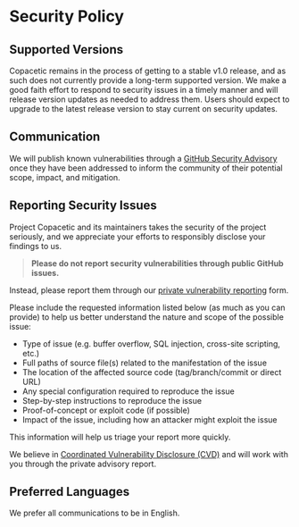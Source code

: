 # Security Policy

## Supported Versions

Copacetic remains in the process of getting to a stable v1.0 release, and as such does not currently provide a long-term supported version.
We make a good faith effort to respond to security issues in a timely manner and will release version updates as needed to address them.
Users should expect to upgrade to the latest release version to stay current on security updates.

## Communication

We will publish known vulnerabilities through a [GitHub Security Advisory](https://github.com/project-copacetic/copacetic/security/advisories) once they have been addressed to inform the community of their potential scope, impact, and mitigation.

## Reporting Security Issues

Project Copacetic and its maintainers takes the security of the project seriously, and we appreciate your efforts to responsibly disclose your findings to us.

> **Please do not report security vulnerabilities through public GitHub issues.**

Instead, please report them through our [private vulnerability reporting](https://github.com/project-copacetic/copacetic/security/advisories/new) form.

Please include the requested information listed below (as much as you can provide) to help us better understand the nature and scope of the possible issue:

* Type of issue (e.g. buffer overflow, SQL injection, cross-site scripting, etc.)
* Full paths of source file(s) related to the manifestation of the issue
* The location of the affected source code (tag/branch/commit or direct URL)
* Any special configuration required to reproduce the issue
* Step-by-step instructions to reproduce the issue
* Proof-of-concept or exploit code (if possible)
* Impact of the issue, including how an attacker might exploit the issue

This information will help us triage your report more quickly.

We believe in [Coordinated Vulnerability Disclosure (CVD)](https://en.wikipedia.org/wiki/Coordinated_vulnerability_disclosure) and will work with you through the private advisory report.

## Preferred Languages

We prefer all communications to be in English.
